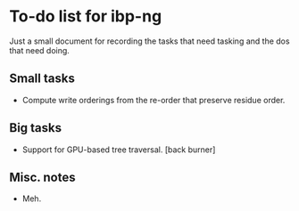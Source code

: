 
# To-do list for ibp-ng

Just a small document for recording the tasks that need tasking and the
dos that need doing.

## Small tasks

 * Compute write orderings from the re-order that preserve residue order.

## Big tasks

 * Support for GPU-based tree traversal. [back burner]

## Misc. notes

 * Meh.

